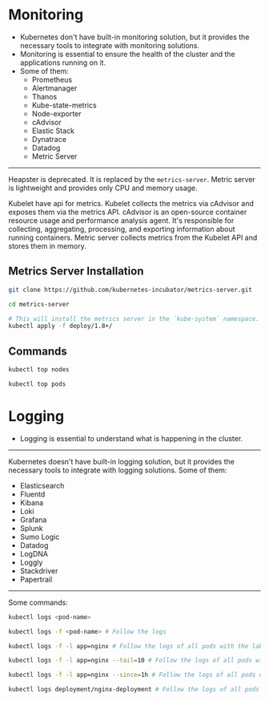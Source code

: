 # Monitoring
- Kubernetes don't have built-in monitoring solution, but it provides the necessary tools to integrate with monitoring solutions.
- Monitoring is essential to ensure the health of the cluster and the applications running on it.
- Some of them:
  - Prometheus
  - Alertmanager
  - Thanos
  - Kube-state-metrics
  - Node-exporter
  - cAdvisor
  - Elastic Stack
  - Dynatrace
  - Datadog
  - Metric Server

---

Heapster is deprecated. It is replaced by the `metrics-server`. Metric server is lightweight and provides only CPU and memory usage.

Kubelet have api for metrics. Kubelet collects the metrics via cAdvisor and exposes them via the metrics API.
cAdvisor is an open-source container resource usage and performance analysis agent. It's responsible for collecting, aggregating, processing, and exporting information about running containers.
Metric server collects metrics from the Kubelet API and stores them in memory.

## Metrics Server Installation

```bash
git clone https://github.com/kubernetes-incubator/metrics-server.git

cd metrics-server

# This will install the metrics server in the `kube-system` namespace.
kubectl apply -f deploy/1.8+/
```

## Commands

```bash
kubectl top nodes

kubectl top pods
```


# Logging
- Logging is essential to understand what is happening in the cluster.

---

Kubernetes doesn't have built-in logging solution, but it provides the necessary tools to integrate with logging solutions.
Some of them:
  - Elasticsearch
  - Fluentd
  - Kibana
  - Loki
  - Grafana
  - Splunk
  - Sumo Logic
  - Datadog
  - LogDNA
  - Loggly
  - Stackdriver
  - Papertrail

---

Some commands:

```bash
kubectl logs <pod-name>

kubectl logs -f <pod-name> # Follow the logs

kubectl logs -f -l app=nginx # Follow the logs of all pods with the label app=nginx

kubectl logs -f -l app=nginx --tail=10 # Follow the logs of all pods with the label app=nginx and show only the last 10 lines

kubectl logs -f -l app=nginx --since=1h # Follow the logs of all pods with the label app=nginx and show only the logs since the last hour

kubectl logs deployment/nginx-deployment # Follow the logs of all pods in the deployment
```





